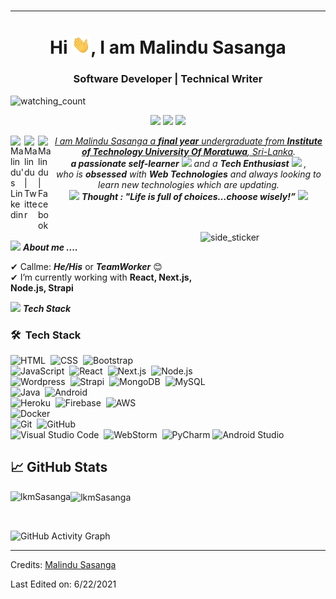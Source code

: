 


<br />

<hr>
<h1 align="center">Hi <img src="https://raw.githubusercontent.com/ABSphreak/ABSphreak/master/gifs/Hi.gif" width="30px">, I am Malindu Sasanga </h1>
<h3 align="center">Software Developer | Technical Writer </h3>
<!-- <p align="center"> -->

<p align="left"> 
<img src="https://komarev.com/ghpvc/?username=lkmSasanga&color=brightgreen" alt="watching_count" />
 </p>
 <p align="center">
  <img src="https://img.shields.io/badge/Age-24-blue" />
  <img src="https://img.shields.io/badge/Lives-Sri%20Lanka-success" />
  <img src="https://img.shields.io/badge/Languages-English%20%26%20Sinhala-brightgreen" />
</p>

<a href="https://www.linkedin.com/in/malindu-sasanga/">
  <img align="left" alt="Malindu's Linkedin" width="22px" src="https://raw.githubusercontent.com/peterthehan/peterthehan/master/assets/linkedin.svg" />
</a>
<a href="https://twitter.com/lkms06495775">
  <img align="left" alt="Malindu | Twitter" width="22px" src="https://raw.githubusercontent.com/peterthehan/peterthehan/master/assets/twitter.svg />
</a>
<a href="https://www.facebook.com/malindu.sasanga.1/">
  <img align="left" alt="Malindu | Facebook" width="22px" src="https://raw.githubusercontent.com/peterthehan/peterthehan/master/assets/facebook.svg />
</a>

![](https://visitor-badge.glitch.me/badge?page_id=lkmSasanga)

<!-- <a href="https://www.linkedin.com/in/malindu-sasanga/" target="blank"><img align="center" src="https://image.flaticon.com/icons/png/128/174/174857.png" alt="lin_ovindu" height="30" width="40" /></a>  
<a href="https://www.facebook.com/malindu.sasanga.1/" target="blank"><img align="center" src="https://www.svgrepo.com/show/299425/facebook.svg" alt="fb_ovindu" height="30" width="40" /></a>
 <a href = "mailto: lkmsasanga@gmail.com"><img align="center" src="https://seeklogo.com/images/G/gmail-new-2020-logo-32DBE11BB4-seeklogo.com.png" height="30" width="40" /></a>
</p>
</p> -->



<p align="center">
  <em>
    I am Malindu Sasanga a <b>final year</b> undergraduate from <a href="https://itum.mrt.ac.lk/"> <b>Institute of Technology University Of Moratuwa</b>, Sri-Lanka</a>. <br>
    <b>a passionate self-learner</b> <img src="https://github.com/TheDudeThatCode/TheDudeThatCode/blob/master/Assets/Developer.gif" width="30px"> and a <b>Tech Enthusiast</b>&nbsp;<img src="https://github.com/TheDudeThatCode/TheDudeThatCode/blob/master/Assets/Designer.gif" width="36px">&nbsp,<br>who is <b>obsessed</b>
    with <b>Web Technologies</b> and always looking to learn new technologies which are updating.
  </em> 
  <br>
  <img src="https://media.giphy.com/media/gH3LO09IOiZIqePwv9/giphy.gif" width="50" /> <b><i align="center">Thought : "Life is full of choices…choose wisely!”</i></b> <img src="https://media.giphy.com/media/qjqUcgIyRjsl2/giphy.gif" width="50" />
</p>
<br><br>
<img align="right" width=200px height=200px alt="side_sticker" src="https://media.giphy.com/media/TEnXkcsHrP4YedChhA/giphy.gif" />

<img src="https://media.giphy.com/media/iY8CRBdQXODJSCERIr/giphy.gif" width="30px">&nbsp;***About me ....***

✔ Callme: ***He/His*** or ***TeamWorker*** 😊 <br>
✔ I’m currently working with **React, Next.js, Node.js, Strapi**<br>


<img src="https://media.giphy.com/media/iY8CRBdQXODJSCERIr/giphy.gif" width="30px">&nbsp;***Tech Stack***
<p align="left">
  
### 🛠 &nbsp;Tech Stack

![HTML](https://img.shields.io/badge/-HTML-05122A?style=flat&logo=HTML5)&nbsp;
![CSS](https://img.shields.io/badge/-CSS-05122A?style=flat&logo=CSS3&logoColor=1572B6)&nbsp;
![Bootstrap](https://img.shields.io/badge/-Bootstrap-05122A?style=flat&logo=bootstrap&logoColor=563D7C)
<br />
![JavaScript](https://img.shields.io/badge/-JavaScript-05122A?style=flat&logo=javascript)&nbsp;
![React](https://img.shields.io/badge/-React-05122A?style=flat&logo=react)&nbsp;
![Next.js](https://img.shields.io/badge/-Nextjs-05122A?style=flat&logo=nextjs)&nbsp;
![Node.js](https://img.shields.io/badge/-Node.js-05122A?style=flat&logo=node.js)&nbsp;
<br />
![Wordpress](https://img.shields.io/badge/-Wordpress-05122A?style=flat&logo=Wordpress)&nbsp;
![Strapi](https://img.shields.io/badge/-Strapi-05122A?style=flat&logo=strapi)&nbsp;
![MongoDB](https://img.shields.io/badge/-MongoDB-05122A?style=flat&logo=MongoDB)&nbsp;
![MySQL](https://img.shields.io/badge/-MySQL-05122A?style=flat&logo=MySQL)&nbsp;
<br />
![Java](https://img.shields.io/badge/-Java-05122A?style=flat&logo=Java&logoColor=FFA518)&nbsp;
![Android](https://img.shields.io/badge/-Android-05122A?style=flat&logo=Android)&nbsp;
<br />
![Heroku](https://img.shields.io/badge/-Heroku-05122A?style=flat&logo=Heroku&logoColor=6a0dad)&nbsp;
![Firebase](https://img.shields.io/badge/-Firebase-05122A?style=flat&logo=Firebase)&nbsp;
![AWS](https://img.shields.io/badge/-AWS-05122A?style=flat&logo=amazon)&nbsp;
<br />
![Docker](https://img.shields.io/badge/-Docker-05122A?style=flat&logo=Docker)&nbsp;
<br />
![Git](https://img.shields.io/badge/-Git-05122A?style=flat&logo=git)&nbsp;
![GitHub](https://img.shields.io/badge/-GitHub-05122A?style=flat&logo=github)&nbsp;
<br />
![Visual Studio Code](https://img.shields.io/badge/-Visual%20Studio%20Code-05122A?style=flat&logo=visual-studio-code&logoColor=007ACC)&nbsp;
![WebStorm](https://img.shields.io/badge/-WebStorm-05122A?style=flat&logo=WebStorm)&nbsp;
![PyCharm](https://img.shields.io/badge/-PyCharm-05122A?style=flat&logo=PyCharm)
![Android Studio](https://img.shields.io/badge/-Android%20Studio-05122A?style=flat&logo=Android-Studio)

## &#x1f4c8; GitHub Stats

<p align="left"><img align="left" src="https://github-readme-stats.vercel.app/api/top-langs?username=lkmSasanga&show_icons=true&locale=en&layout=compact&theme=radical" alt="lkmSasanga" /></p>

 
 <p><img align="center" src="https://github-readme-streak-stats.herokuapp.com/?user=lkmSasanga&theme=radical" alt="lkmSasanga" /></p>
 
 <br />
 
![GitHub Activity Graph](https://activity-graph.herokuapp.com/graph?username=lkmSasanga&bg_color=000000&color=4fff67&line=4fff67&point=ffffff&area=true&hide_border=true)  

-----
Credits: [Malindu Sasanga](https://github.com/lkmSasanga)

Last Edited on: 6/22/2021

